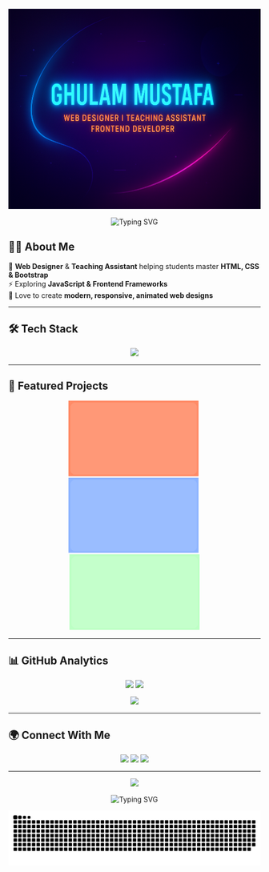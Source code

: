 <!-- ========================= TOP ========================= -->

<!-- Hero Banner -->
<!-- ========================= TOP ========================= -->

<!-- Neon Wave Header -->


<!-- Hero Banner -->
<p align="center">
  <img src="./assets/tabahi.png" alt="Ghulam Mustafa Banner" height="400px" />
</p>

<!-- Typing Animation (Top) -->
<p align="center">
  <img src="https://readme-typing-svg.herokuapp.com?font=Fira+Code&weight=700&size=28&pause=1000&color=FF4B4B&center=true&vCenter=true&width=900&lines=🔥+Assalam-o-Alaikum!;✨+I'm+Ghulam+Mustafa;👨‍🏫+Teaching+Assistant;🎨+Creative+Web+Designer;🚀+Frontend+Developer+In+Progress;💡+Coding+%7C+Teaching+%7C+Inspiring" alt="Typing SVG" />
</p>


<!-- ========================= MIDDLE ========================= -->

## 👨‍🏫 About Me
🌟 **Web Designer** & **Teaching Assistant** helping students master **HTML, CSS & Bootstrap**  
⚡ Exploring **JavaScript & Frontend Frameworks**  
🎯 Love to create **modern, responsive, animated web designs**  

---

## 🛠️ Tech Stack
<p align="center">
  <img src="https://skillicons.dev/icons?i=html,css,bootstrap,git,github,vscode" />
</p>

---

## 🚀 Featured Projects
<p align="center">
  <img src="./assets/card1.png" alt="Portfolio Project" width="260" />&nbsp;
  <img src="./assets/card2.png" alt="Resume Website" width="260" />&nbsp;
  <img src="./assets/card3.png" alt="Mini Projects" width="260" />
</p>

---

## 📊 GitHub Analytics
<p align="center">
  <img src="https://github-readme-stats.vercel.app/api?username=g-mustafa9500&show_icons=true&theme=radical&title_color=06D9F7&icon_color=FF4B4B&text_color=FFFFFF&bg_color=0D1117" height="160" />
  <img src="https://github-readme-stats.vercel.app/api/top-langs/?username=g-mustafa9500&layout=compact&theme=radical&title_color=9B59B6&text_color=FFFFFF&bg_color=0D1117" height="160" />
</p>

<p align="center">
  <img src="https://github-readme-streak-stats.herokuapp.com/?user=g-mustafa9500&theme=radical&ring=06D9F7&fire=FF4B4B&currStreakLabel=9B59B6" height="180" />
</p>

---

## 🌍 Connect With Me
<p align="center">
  <a href="mailto:g.mustafa9500@gmail.com"><img src="https://img.shields.io/badge/Gmail-FF4B4B?style=for-the-badge&logo=gmail&logoColor=white" /></a>
  <a href="https://g-mustafa9500.github.io/Mustafa-Resume/"><img src="https://img.shields.io/badge/Portfolio-06D9F7?style=for-the-badge&logo=firefox&logoColor=white" /></a>
  <a href="https://www.linkedin.com/"><img src="https://img.shields.io/badge/LinkedIn-9B59B6?style=for-the-badge&logo=linkedin&logoColor=white" /></a>
</p>

---

<!-- ========================= BOTTOM ========================= -->

<!-- Neon Wave Footer -->
<p align="center">
  <img src="https://capsule-render.vercel.app/api?type=waving&height=120&color=06D9F7&section=footer" />
</p>

<!-- Typing Animation (Bottom) -->
<p align="center">
  <img src="https://readme-typing-svg.herokuapp.com?font=Fira+Code&weight=600&size=22&pause=1000&color=FF4B4B&center=true&vCenter=true&width=700&lines=✨+Made+with+❤️+by+Ghulam+Mustafa;👨‍🏫+Teaching+Assistant+%7C+Frontend+Developer;🚀+Keep+Learning+Keep+Building" alt="Typing SVG" />
</p>

<!-- Sparkle Effect -->
<p align="center">
  <img src="https://github.com/Platane/snk/raw/output/github-contribution-grid-snake.svg" alt="snake animation" />
</p>
